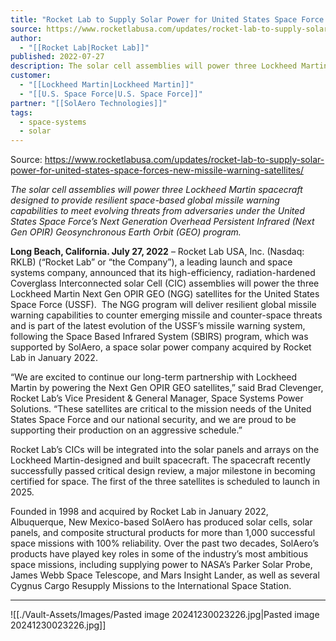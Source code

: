 ```yaml
---
title: "Rocket Lab to Supply Solar Power for United States Space Force’s New Missile Warning Satellites "
source: https://www.rocketlabusa.com/updates/rocket-lab-to-supply-solar-power-for-united-states-space-forces-new-missile-warning-satellites/
author:
  - "[[Rocket Lab|Rocket Lab]]"
published: 2022-07-27
description: The solar cell assemblies will power three Lockheed Martin spacecraft designed to provide resilient space-based global missile warning capabilities to meet evolving threats from adversaries under the United States Space Force’s Next Generation Overhead Persistent Infrared (Next Gen OPIR) Geosynchronous Earth Orbit (GEO) program.
customer:
  - "[[Lockheed Martin|Lockheed Martin]]"
  - "[[U.S. Space Force|U.S. Space Force]]"
partner: "[[SolAero Technologies]]"
tags:
  - space-systems
  - solar
---
```


Source: https://www.rocketlabusa.com/updates/rocket-lab-to-supply-solar-power-for-united-states-space-forces-new-missile-warning-satellites/

*The solar cell assemblies will power three Lockheed Martin spacecraft designed to provide resilient space-based global missile warning capabilities to meet evolving threats from adversaries under the United States Space Force’s Next Generation Overhead Persistent Infrared (Next Gen OPIR) Geosynchronous Earth Orbit (GEO) program.*

**Long Beach, California. July 27, 2022** – Rocket Lab USA, Inc. (Nasdaq: RKLB) (“Rocket Lab” or “the Company”), a leading launch and space systems company, announced that its high-efficiency, radiation-hardened Coverglass Interconnected solar Cell (CIC) assemblies will power the three Lockheed Martin Next Gen OPIR GEO (NGG) satellites for the United States Space Force (USSF).  The NGG program will deliver resilient global missile warning capabilities to counter emerging missile and counter-space threats and is part of the latest evolution of the USSF’s missile warning system, following the Space Based Infrared System (SBIRS) program, which was supported by SolAero, a space solar power company acquired by Rocket Lab in January 2022.

“We are excited to continue our long-term partnership with Lockheed Martin by powering the Next Gen OPIR GEO satellites,” said Brad Clevenger, Rocket Lab’s Vice President & General Manager, Space Systems Power Solutions. “These satellites are critical to the mission needs of the United States Space Force and our national security, and we are proud to be supporting their production on an aggressive schedule.”

Rocket Lab’s CICs will be integrated into the solar panels and arrays on the Lockheed Martin-designed and built spacecraft. The spacecraft recently successfully passed critical design review, a major milestone in becoming certified for space. The first of the three satellites is scheduled to launch in 2025.

Founded in 1998 and acquired by Rocket Lab in January 2022, Albuquerque, New Mexico-based SolAero has produced solar cells, solar panels, and composite structural products for more than 1,000 successful space missions with 100% reliability. Over the past two decades, SolAero’s products have played key roles in some of the industry’s most ambitious space missions, including supplying power to NASA’s Parker Solar Probe, James Webb Space Telescope, and Mars Insight Lander, as well as several Cygnus Cargo Resupply Missions to the International Space Station.

---

![[./Vault-Assets/Images/Pasted image 20241230023226.jpg|Pasted image 20241230023226.jpg]]